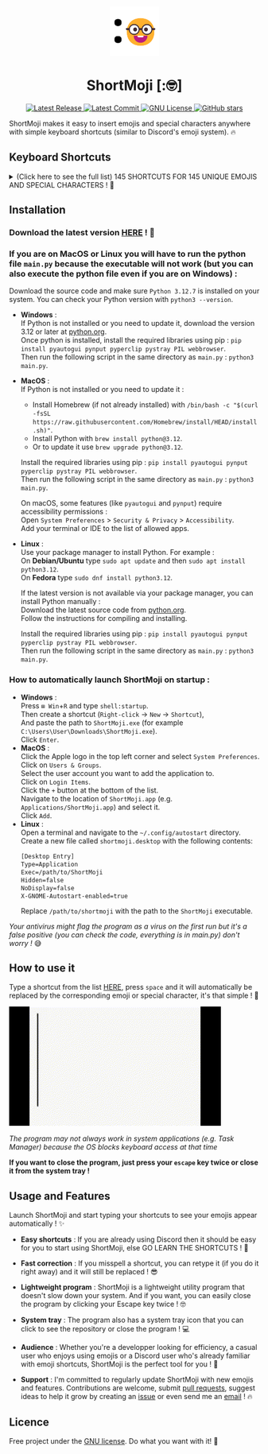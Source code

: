 <p align="center">
    <img src="img/icon.png" width="100" height="100">
</p>

<h1 align="center">ShortMoji [:🤓]</h1>

<p align="center">
    <a href="https://github.com/TooFuW/ShortMoji/releases">
        <img src="https://img.shields.io/github/release/TooFuW/ShortMoji" alt="Latest Release">
    </a>
    <a href="https://github.com/TooFuW/ShortMoji/commits/main">
        <img src="https://img.shields.io/github/last-commit/TooFuW/ShortMoji" alt="Latest Commit">
    </a>
    <a href="https://github.com/TooFuW/ShortMoji/blob/main/LICENSE">
        <img src="https://img.shields.io/badge/License-GNU-blue.svg" alt="GNU License">
    </a>
    <a href="https://github.com/TooFuW/ShortMoji/stargazers">
        <img src="https://img.shields.io/github/stars/TooFuW/ShortMoji" alt="GitHub stars">
    </a>
</p>

ShortMoji makes it easy to insert emojis and special characters anywhere with simple keyboard shortcuts (similar to Discord's emoji system). 🔥

## Keyboard Shortcuts

<details>
<summary>(Click here to see the full list) 145 SHORTCUTS FOR 145 UNIQUE EMOJIS AND SPECIAL CHARACTERS ! 🤪</summary>

| Shortcut | Émoji |
|-|-|
| `:gri `  | 😀 |
| `:smi `  | 😄 |
| `:la `   | 😆 |
| `:ro `   | 🤣 |
| `:sl `   | 🙂 |
| `:wi `   | 😉 |
| `:in `   | 😇 |
| `:sm `   | 😃 |
| `:gr `   | 😁 |
| `:sw `   | 😅 |
| `:jo `   | 😂 |
| `:up `   | 🙃 |
| `:bl `   | 😊 |
| `:3h `   | 🥰 |
| `:st `   | 🤩 |
| `:kisc ` | 😚 |
| `:te `   | 🥲 |
| `:hea `  | 😍 |
| `:ki `   | 😘 |
| `:rel `  | ☺️ |
| `:kis `  | 😙 |
| `:yu `   | 😋 |
| `:stuw ` | 😜 |
| `:stuc ` | 😝 |
| `:stu `  | 😛 |
| `:za `   | 🤪 |
| `:mo `   | 🤑 |
| `:sa `   | 🫡 |
| `:hu `   | 🤗 |
| `:sh `   | 🤫 |
| `:ha `   | 🤭 |
| `:th `   | 🤔 |
| `:zi `   | 🤐 |
| `:ner `  | 😐 |
| `:no `   | 😶 |
| `:smir ` | 😏 |
| `:rol `  | 🙄 |
| `:fa `   | 😮‍💨 |
| `:ra `   | 🤨 |
| `:exp `  | 😑 |
| `:fac `  | 😶‍🌫️ |
| `:un `   | 😒 |
| `:grim ` | 😬 |
| `:ly `   | 🤥 |
| `:re `   | 😌 |
| `:slee ` | 😪 |
| `:sle `  | 😴 |
| `:pe `   | 😔 |
| `:dr `   | 🤤 |
| `:ma `   | 😷 |
| `:ba `   | 🤕 |
| `:vo `   | 🤮 |
| `:ho `   | 🥵 |
| `:wo `   | 🥴 |
| `:sp `   | 😵‍💫 |
| `:the `  | 🤒 |
| `:na `   | 🤢 |
| `:sn `   | 🤧 |
| `:co `   | 🥶 |
| `:di `   | 😵 |
| `:ex `   | 🤯 |
| `:cow `  | 🤠 |
| `:dis `  | 🥸 |
| `:pa `   | 🥳 |
| `:su `   | 😎 |
| `:ne `   | 🤓 |
| `:mon `  | 🧐 |
| `:con `  | 😕 |
| `:sli `  | 🙁 |
| `:op `   | 😮 |
| `:as `   | 😲 |
| `:pl `   | 🥺 |
| `:an `   | 😧 |
| `:col `  | 😰 |
| `:cr `   | 😢 |
| `:sc `   | 😱 |
| `:per `  | 😣 |
| `:swe `  | 😓 |
| `:ti `   | 😫 |
| `:wor `  | 😟 |
| `:fr `   | ☹️ |
| `:hus `  | 😯 |
| `:fl `   | 😳 |
| `:fro `  | 😦 |
| `:fe `   | 😨 |
| `:disr ` | 😥 |
| `:so `   | 😭 |
| `:conf ` | 😖 |
| `:disa ` | 😞 |
| `:we `   | 😩 |
| `:ya `   | 🥱 |
| `:tr `   | 😤 |
| `:ang `  | 😠 |
| `:imps ` | 😈 |
| `:sk `   | 💀 |
| `:po `   | 😡 |
| `:cu `   | 🤬 |
| `:im `   | 👿 |
| `:cro `  | ☠️ |
| `:poo `  | 💩 |
| `:og `   | 👹 |
| `:gh `   | 👻 |
| `:inv `  | 👾 |
| `:cl `   | 🤡 |
| `:gob `  | 👺 |
| `:al `   | 👽 |
| `:rob `  | 🤖 |
| `:cs `   | 😺 |
| `:cj `   | 😹 |
| `:csm `  | 😼 |
| `:csc `  | 🙀 |
| `:cp `   | 😾 |
| `:csmi ` | 😸 |
| `:ch `   | 😻 |
| `:ck `   | 😽 |
| `:cc `   | 😿 |
| `:se `   | 🙈 |
| `:spe `  | 🙊 |
| `:hear ` | 🙉 |
| `:lo `   | 💌 |
| `:gi `   | 💝 |
| `:heart `| 💗 |
| `:rev `  | 💞 |
| `:he `   | ❤️ |
| `:kiss ` | 💋 |
| `:wa `   | 👋 |
| `:fu `   | 🖕 |
| `:tu `   | 👍 |
| `:td `   | 👎 |
| `:pr `   | 🙏 |
| `:ey `   | 👀 |
| `:go `   | 🐐 |
| `:fi `   | 🔥 |
| `:moy `  | 🗿 |
| `:spa `  | ✨ |
| `:au `   | ⬆️ |
| `:ar `   | ➡️ |
| `:ad `   | ⬇️ |
| `:ale `  | ⬅️ |
| `:che `  | ✅ |
| `:x `    | ❌ |

| Shortcut | Special character |
|-|-|
| `:>> `   | → |
| `:<< `   | ← |
| `:à `    | À |
| `:é `    | É |

You can find the JSON where they are stored [HERE](https://github.com/TooFuW/ShortMoji/blob/main/emojis.json)
</details>

## Installation
### Download the latest version [HERE](https://github.com/TooFuW/ShortMoji/releases/latest) ! 🤩

### If you are on MacOS or Linux you will have to run the python file `main.py` because the executable will not work (but you can also execute the python file even if you are on Windows) :

Download the source code and make sure `Python 3.12.7` is installed on your system. You can check your Python version with `python3 --version`.  
- **Windows** :  
If Python is not installed or you need to update it, download the version 3.12 or later at [python.org](https://www.python.org/downloads/).  
Once python is installed, install the required libraries using pip : `pip install pyautogui pynput pyperclip pystray PIL webbrowser`.  
Then run the following script in the same directory as `main.py` : `python3 main.py`.  

- **MacOS** :  
If Python is not installed or you need to update it :  
    - Install Homebrew (if not already installed) with `/bin/bash -c "$(curl -fsSL https://raw.githubusercontent.com/Homebrew/install/HEAD/install.sh)"`.  
    - Install Python with `brew install python@3.12`.  
    - Or to update it use `brew upgrade python@3.12`.  

    Install the required libraries using pip : `pip install pyautogui pynput pyperclip pystray PIL webbrowser`.  
    Then run the following script in the same directory as `main.py` : `python3 main.py`.  

    On macOS, some features (like `pyautogui` and `pynput`) require accessibility permissions :  
    Open `System Preferences` > `Security & Privacy` > `Accessibility`.  
    Add your terminal or IDE to the list of allowed apps.
- **Linux** :  
Use your package manager to install Python. For example :  
On **Debian/Ubuntu** type `sudo apt update` and then `sudo apt install python3.12`.  
On **Fedora** type `sudo dnf install python3.12`.  

    If the latest version is not available via your package manager, you can install Python manually :  
    Download the latest source code from [python.org](https://www.python.org/downloads/).  
    Follow the instructions for compiling and installing.

    Install the required libraries using pip : `pip install pyautogui pynput pyperclip pystray PIL webbrowser`.  
    Then run the following script in the same directory as `main.py` : `python3 main.py`.  

### How to automatically launch ShortMoji on startup :
- **Windows** :  
Press `⊞ Win`+`R` and type `shell:startup`.  
Then create a shortcut (`Right-click` -> `New` -> `Shortcut`),  
And paste the path to `ShortMoji.exe` (for example `C:\Users\User\Downloads\ShortMoji.exe`).  
Click `Enter`.
- **MacOS** :  
Click the Apple logo in the top left corner and select `System Preferences`.  
Click on `Users & Groups`.  
Select the user account you want to add the application to.  
Click on `Login Items`.  
Click the `+` button at the bottom of the list.  
Navigate to the location of `ShortMoji.app` (e.g. `Applications/ShortMoji.app`) and select it.  
Click `Add`.
- **Linux** :  
Open a terminal and navigate to the `~/.config/autostart` directory.  
Create a new file called `shortmoji.desktop` with the following contents:  
    ```
    [Desktop Entry]
    Type=Application
    Exec=/path/to/ShortMoji
    Hidden=false
    NoDisplay=false
    X-GNOME-Autostart-enabled=true
    ```
    Replace `/path/to/shortmoji` with the path to the `ShortMoji` executable.

*Your antivirus might flag the program as a virus on the first run but it's a false positive (you can check the code, everything is in main.py) don't worry !* 😅

## How to use it
Type a shortcut from the list [HERE](https://github.com/TooFuW/ShortMoji?tab=readme-ov-file#keyboard-shortcuts), press `space` and it will automatically be replaced by the corresponding emoji or special character, it's that simple ! 🥳

![Gif](https://github.com/TooFuW/ShortMoji/blob/main/img/ShortMojiGif.gif)

*The program may not always work in system applications (e.g. Task Manager) because the OS blocks keyboard access at that time*

**If you want to close the program, just press your `escape` key twice or close it from the system tray !**

## Usage and Features
Launch ShortMoji and start typing your shortcuts to see your emojis appear automatically ! ✨

- **Easy shortcuts** : If you are already using Discord then it should be easy for you to start using ShortMoji, else GO LEARN THE SHORTCUTS ! 🗿

- **Fast correction** : If you misspell a shortcut, you can retype it (if you do it right away) and it will still be replaced ! 😎

- **Lightweight program** : ShortMoji is a lightweight utility program that doesn't slow down your system. And if you want, you can easily close the program by clicking your Escape key twice ! 🤓

- **System tray** : The program also has a system tray icon that you can click to see the repository or close the program ! 💻

- **Audience** : Whether you're a developper looking for efficiency, a casual user who enjoys using emojis or a Discord user who's already familiar with emoji shortcuts, ShortMoji is the perfect tool for you ! 🤠

- **Support** : I'm committed to regularly update ShortMoji with new emojis and features. Contributions are welcome, submit [pull requests](https://github.com/TooFuW/ShortMoji/compare), suggest ideas to help it grow by creating an [issue](https://github.com/TooFuW/ShortMoji/issues/new) or even send me an [email](mailto:eyrianmuet@proton.me) ! 🔥

## Licence
Free project under the [GNU license](https://github.com/TooFuW/ShortMoji/blob/main/LICENSE). Do what you want with it! 🚀